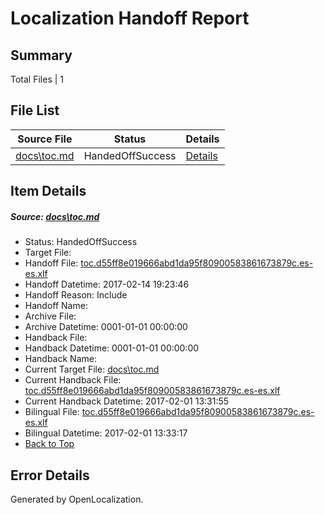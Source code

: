 # <a name='report-top'></a> Localization Handoff Report

## Summary
 Total Files | 1

## File List
 Source File | Status | Details 
 ----------- | ------ | ------- 
 [docs\toc.md](https://github.com/dotnet/docs/blob/0a5d76c154aeb9b749c9c3fc5ad0962e93754a62/docs/toc.md) | HandedOffSuccess | [Details](#7512995d06d9b80204ef526c512fb1c0d707af6a3476)

## Item Details
##### <a name='7512995d06d9b80204ef526c512fb1c0d707af6a3476'></a> Source: [docs\toc.md](https://github.com/dotnet/docs/blob/0a5d76c154aeb9b749c9c3fc5ad0962e93754a62/docs/toc.md)
* Status: HandedOffSuccess
* Target File: 
* Handoff File: [toc.d55ff8e019666abd1da95f80900583861673879c.es-es.xlf](https://github.com/dotnet/docs.handoff/blob/56763bea666fb78bb5192bd560e7e66c65703bcc/ol-handoff/dotnet/docs.es-es/master/dotnet-core/toc.d55ff8e019666abd1da95f80900583861673879c.es-es.xlf)
* Handoff Datetime: 2017-02-14 19:23:46
* Handoff Reason: Include
* Handoff Name: 
* Archive File: 
* Archive Datetime: 0001-01-01 00:00:00
* Handback File: 
* Handback Datetime: 0001-01-01 00:00:00
* Handback Name: 
* Current Target File: [docs\toc.md](https://github.com/dotnet/docs.es-es/blob/89898c7d229159e61635ce4112d853acdfb4d752/docs/toc.md)
* Current Handback File: [toc.d55ff8e019666abd1da95f80900583861673879c.es-es.xlf](https://github.com/dotnet/docs.handback/blob/c841b81d95800dad6a6b54cd36ddcdcae05ddd76/ol-handback/dotnet/docs.es-es/master/dotnet-core/toc.d55ff8e019666abd1da95f80900583861673879c.es-es.xlf)
* Current Handback Datetime: 2017-02-01 13:31:55
* Bilingual File: [toc.d55ff8e019666abd1da95f80900583861673879c.es-es.xlf](https://github.com/dotnet/docs.handback/blob/c841b81d95800dad6a6b54cd36ddcdcae05ddd76/ol-handback/dotnet/docs.es-es/master/dotnet-core/toc.d55ff8e019666abd1da95f80900583861673879c.es-es.xlf)
* Bilingual Datetime: 2017-02-01 13:33:17
* [Back to Top](#report-top)


## Error Details

Generated by OpenLocalization.
